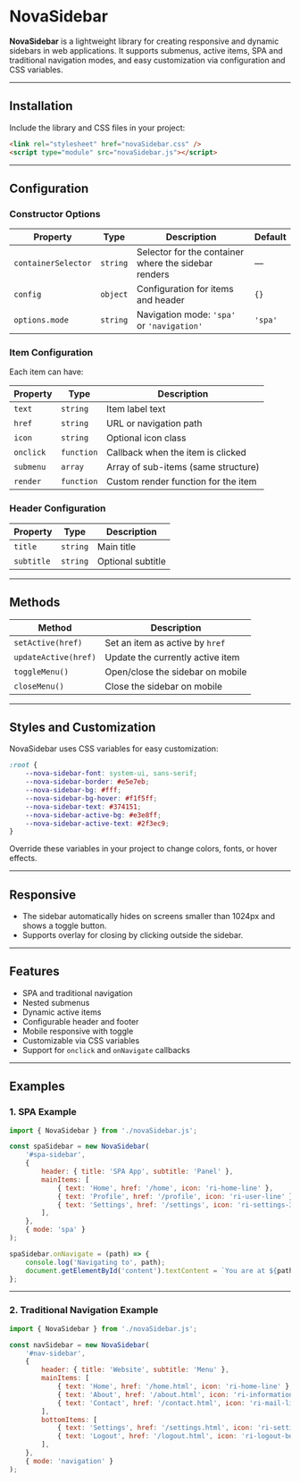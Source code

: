 # NovaSidebar

**NovaSidebar** is a lightweight library for creating responsive and dynamic sidebars in web applications. It supports submenus, active items, SPA and traditional navigation modes, and easy customization via configuration and CSS variables.

---

## Installation

Include the library and CSS files in your project:

```html
<link rel="stylesheet" href="novaSidebar.css" />
<script type="module" src="novaSidebar.js"></script>
```

---

## Configuration

### Constructor Options

| Property            | Type     | Description                                          | Default |
| ------------------- | -------- | ---------------------------------------------------- | ------- |
| `containerSelector` | `string` | Selector for the container where the sidebar renders | —       |
| `config`            | `object` | Configuration for items and header                   | `{}`    |
| `options.mode`      | `string` | Navigation mode: `'spa'` or `'navigation'`           | `'spa'` |

### Item Configuration

Each item can have:

| Property  | Type       | Description                         |
| --------- | ---------- | ----------------------------------- |
| `text`    | `string`   | Item label text                     |
| `href`    | `string`   | URL or navigation path              |
| `icon`    | `string`   | Optional icon class                 |
| `onclick` | `function` | Callback when the item is clicked   |
| `submenu` | `array`    | Array of sub-items (same structure) |
| `render`  | `function` | Custom render function for the item |

### Header Configuration

| Property   | Type     | Description       |
| ---------- | -------- | ----------------- |
| `title`    | `string` | Main title        |
| `subtitle` | `string` | Optional subtitle |

---

## Methods

| Method               | Description                      |
| -------------------- | -------------------------------- |
| `setActive(href)`    | Set an item as active by `href`  |
| `updateActive(href)` | Update the currently active item |
| `toggleMenu()`       | Open/close the sidebar on mobile |
| `closeMenu()`        | Close the sidebar on mobile      |

---

## Styles and Customization

NovaSidebar uses CSS variables for easy customization:

```css
:root {
	--nova-sidebar-font: system-ui, sans-serif;
	--nova-sidebar-border: #e5e7eb;
	--nova-sidebar-bg: #fff;
	--nova-sidebar-bg-hover: #f1f5ff;
	--nova-sidebar-text: #374151;
	--nova-sidebar-active-bg: #e3e8ff;
	--nova-sidebar-active-text: #2f3ec9;
}
```

Override these variables in your project to change colors, fonts, or hover effects.

---

## Responsive

-   The sidebar automatically hides on screens smaller than 1024px and shows a toggle button.
-   Supports overlay for closing by clicking outside the sidebar.

---

## Features

-   SPA and traditional navigation
-   Nested submenus
-   Dynamic active items
-   Configurable header and footer
-   Mobile responsive with toggle
-   Customizable via CSS variables
-   Support for `onclick` and `onNavigate` callbacks

---

## Examples

### 1. SPA Example

```javascript
import { NovaSidebar } from './novaSidebar.js';

const spaSidebar = new NovaSidebar(
	'#spa-sidebar',
	{
		header: { title: 'SPA App', subtitle: 'Panel' },
		mainItems: [
			{ text: 'Home', href: '/home', icon: 'ri-home-line' },
			{ text: 'Profile', href: '/profile', icon: 'ri-user-line' },
			{ text: 'Settings', href: '/settings', icon: 'ri-settings-3-line' },
		],
	},
	{ mode: 'spa' }
);

spaSidebar.onNavigate = (path) => {
	console.log('Navigating to', path);
	document.getElementById('content').textContent = `You are at ${path}`;
};
```

---

### 2. Traditional Navigation Example

```javascript
import { NovaSidebar } from './novaSidebar.js';

const navSidebar = new NovaSidebar(
	'#nav-sidebar',
	{
		header: { title: 'Website', subtitle: 'Menu' },
		mainItems: [
			{ text: 'Home', href: '/home.html', icon: 'ri-home-line' },
			{ text: 'About', href: '/about.html', icon: 'ri-information-line' },
			{ text: 'Contact', href: '/contact.html', icon: 'ri-mail-line' },
		],
		bottomItems: [
			{ text: 'Settings', href: '/settings.html', icon: 'ri-settings-3-line' },
			{ text: 'Logout', href: '/logout.html', icon: 'ri-logout-box-line' },
		],
	},
	{ mode: 'navigation' }
);
```
